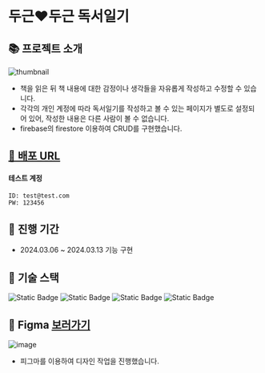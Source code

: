 # 두근❤두근 독서일기

## 📚 프로젝트 소개
![thumbnail](https://github.com/LeeeeHaeji/reading-diary/assets/116999139/2aacd4c8-0062-47d5-a65a-1bca4e1f52f2)
- 책을 읽은 뒤 책 내용에 대한 감정이나 생각들을 자유롭게 작성하고 수정할 수 있습니다.
- 각각의 개인 계정에 따라 독서일기를 작성하고 볼 수 있는 페이지가 별도로 설정되어 있어, 작성한 내용은 다른 사람이 볼 수 없습니다.
- firebase의 firestore 이용하여 CRUD를 구현했습니다.

## [🚀 배포 URL](https://reading-diary-8e4d8.web.app/)
#### 테스트 계정
```
ID: test@test.com
PW: 123456
```

## 📆 진행 기간
- 2024.03.06 ~ 2024.03.13 기능 구현


## 📌 기술 스택
![Static Badge](https://img.shields.io/badge/javascript-F7DF1E?style=for-the-badge&logo=javascript&logoColor=20232a)
![Static Badge](https://img.shields.io/badge/react-20232a?style=for-the-badge&logo=react&logoColor=61DAFB)
![Static Badge](https://img.shields.io/badge/tailwind_css-06B6D4?style=for-the-badge&logo=tailwindcss&logoColor=fff)
![Static Badge](https://img.shields.io/badge/firebase-FFCA28?style=for-the-badge&logo=firebase&logoColor=fff)

## 🎨 Figma [보러가기](https://www.figma.com/file/7VRBfwBrssEYT7doCPrcUG/%EB%91%90%EA%B7%BC%EB%91%90%EA%B7%BC-%EB%8F%85%EC%84%9C%EC%9D%BC%EA%B8%B0?type=design&node-id=73192%3A4193&mode=design&t=6O99B7cNUDHctydv-1)

![image](https://github.com/LeeeeHaeji/reading-diary/assets/116999139/24437223-61ca-4a16-b0b1-e0bf7b4c0d10)
- 피그마를 이용하여 디자인 작업을 진행했습니다.
